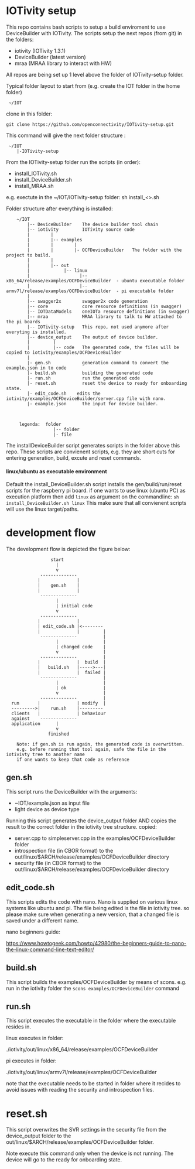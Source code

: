 # IOTivity setup

This repo contains bash scripts to setup a build enviroment to use DeviceBuilder with IOTivity.
The scripts setup the next repos (from git) in the folders:
- iotivity (IOTivity 1.3.1)
- DeviceBuilder (latest version)
- mraa (MRAA library to interact with HW)

All repos are being set up 1 level above the folder of IOTivity-setup folder.

Typical folder layout to start from (e.g. create the IOT folder in the home folder)
     
     
     ~/IOT
     
clone in this folder:

```git clone https://github.com/openconnectivity/IOTivity-setup.git```
     
This command will give the next folder structure :
     
     ~/IOT
        |-IOTivity-setup 
    
From the IOTivity-setup folder run the scripts (in order):
- install_IOTivity.sh
- install_DeviceBuilder.sh
- install_MRAA.sh

e.g. exectute in the ~/IOT/IOTivity-setup folder: sh install_<>.sh


Folder structure after everything is installed:
        
        ~/IOT        
            |-- DeviceBuilder    The device builder tool chain
            |-- iotivity         IOTivity source code
            |        | 
            |        |-- examples
            |        |        |
            |        |        |- OCFDeviceBuilder   The folder with the project to build.
            |        |
            |        |-- out
            |             |-- linux
            |                   |-- x86_64/release/examples/OCFDeviceBuilder  - ubuntu executable folder
            |                   |-- armv7l/release/examples/OCFDeviceBuilder  - pi executable folder
            |
            |-- swagger2x        swagger2x code generation
            |-- core             core resource definitions (in swagger)
            |-- IOTDataModels    oneIOTa resource definitions (in swagger)
            |-- mraa             MRAA library to talk to HW attached to the pi boards
            |-- IOTivity-setup   This repo, not used anymore after everyting is installed.
            |-- device_output    The output of device builder.
            |         |
            |         |-- code   The generated code, the files will be copied to iotivity/examples/OCFDeviceBuilder
            |
            |- gen.sh            generation command to convert the example.json in to code
            |- build.sh          building the generated code
            |- run.sh            run the generated code
            |- reset.sh          reset the device to ready for onboarding state.
            |- edit_code.sh    edits the iotivity/examples/OCFDeviceBuilder/server.cpp file with nano.
            |- example.json      the input for device builder.
            
            
            
         legenda:  folder
                      |-- folder
                      |- file

        
        
The installDeviceBuilder script generates scripts in the folder above this repo.
These scripts are convienent scripts, e.g. they are short cuts for entering generation, build, excute and reset commands.


#### linux/ubuntu as executable environment
Default the install_DeviceBuilder.sh script installs the gen/build/run/reset scripts for the raspberry pi board.
if one wants to use linux (ubuntu PC) as execution platform then add ```linux``` as argument on the commandline:
```sh install_DeviceBuilder.sh linux```
This make sure that all convienent scripts will use the linux target/paths.
    
    
# development flow  

The development flow is depicted the figure below:

                     start
                       |
                       v
                 --------------
                |              |
                |    gen.sh    |
                |              |
                 --------------
                       |
                       | initial code
                       v             
                 --------------      
                |              |     
                | edit_code.sh |<--------
                |              |         |
                 --------------          |
                       |                 |
                       | changed code    |
                       v                 |
                 --------------          |
                |              |  build  |
                |   build.sh   |----->---|
                |              |  failed |
                 --------------          |
                       |                 |
                       | ok              |
                       v                 |
                 --------------          |
      run       |              | modify  |
      --------->|    run.sh    |---------
      clients   |              | behaviour
      against    --------------
      application      |
                       v
                    finished
                 
        Note: if gen.sh is run again, the generated code is overwritten.
        e.g. before running that tool again, safe the file in the iotivivty tree to another name 
        if one wants to keep that code as reference

    
## gen.sh
This script runs the DeviceBuilder with the arguments:
- ~IOT/example.json as input file
- light device as device type

Running this script generates the device_output folder AND copies the result to the correct folder in the iotivity tree structure.
copied:
- server.cpp to simpleserver.cpp in the examples/OCFDeviceBuilder folder
- introspection file (in CBOR format) to the out/linux/$ARCH/release/examples/OCFDeviceBuilder directory
- security file (in CBOR format) to the out/linux/$ARCH/release/examples/OCFDeviceBuilder directory

## edit_code.sh
This scripts edits the code with nano.
Nano is supplied on various linux systems like ubuntu and pi.
The file being edited is the file in iotivity tree.
so please make sure when generating a new version, that a changed file is saved under a different name.

nano beginners guide:

https://www.howtogeek.com/howto/42980/the-beginners-guide-to-nano-the-linux-command-line-text-editor/

## build.sh
This script builds the examples/OCFDeviceBuilder by means of scons.
e.g. run in the iotivity folder the ```scons examples/OCFDeviceBuilder``` command

## run.sh
This script executes the executable in the folder where the executable resides in.

linux executes in folder:

./iotivity/out/linux/x86_64/release/examples/OCFDeviceBuilder

pi executes in folder:

./iotivity/out/linux/armv7l/release/examples/OCFDeviceBuilder

note that the executable needs to be started in folder where it recides to avoid issues with reading the security and introspection files.


# reset.sh
This script overwrites the SVR settings in the security file from the device_output folder to the 
out/linux/$ARCH/release/examples/OCFDeviceBuilder folder.

Note execute this command only when the device is not running.
The device will go to the ready for onboarding state.

